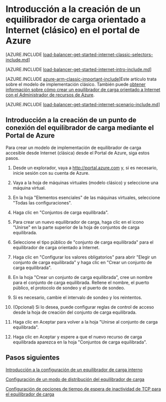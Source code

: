 <properties 
   pageTitle="Introducción a la creación de un equilibrador de carga orientado a Internet en un modelo de implementación clásica con el portal de Azure | Microsoft Azure"
   description="Obtenga información sobre cómo crear un equilibrador de carga orientado a Internet en el modelo de implementación clásica mediante el portal de Azure"
   services="load-balancer"
   documentationCenter="na"
   authors="joaoma"
   manager="carolz"
   editor=""
   tags="azure-service-management"
/>
<tags  
   ms.service="load-balancer"
   ms.devlang="na"
   ms.topic="article"
   ms.tgt_pltfrm="na"
   ms.workload="infrastructure-services"
   ms.date="12/07/2015"
   ms.author="joaoma" />

# Introducción a la creación de un equilibrador de carga orientado a Internet (clásico) en el portal de Azure

[AZURE.INCLUDE [load-balancer-get-started-internet-classic-selectors-include.md](../../includes/load-balancer-get-started-internet-classic-selectors-include.md)]

[AZURE.INCLUDE [load-balancer-get-started-internet-intro-include.md](../../includes/load-balancer-get-started-internet-intro-include.md)]

[AZURE.INCLUDE [azure-arm-classic-important-include](../../includes/azure-arm-classic-important-include.md)]Este artículo trata sobre el modelo de implementación clásico. También puede [obtener información sobre cómo crear un equilibrador de carga orientado a Internet con el Administrador de recursos de Azure](load-balancer-get-started-internet-arm-ps.md).

 
[AZURE.INCLUDE [load-balancer-get-started-internet-scenario-include.md](../../includes/load-balancer-get-started-internet-scenario-include.md)]



## Introducción a la creación de un punto de conexión del equilibrador de carga mediante el Portal de Azure	

Para crear un modelo de implementación de equilibrador de carga accesible desde Internet (clásica) desde el Portal de Azure, siga estos pasos.

1. Desde un explorador, vaya a http://portal.azure.com y, si es necesario, inicie sesión con su cuenta de Azure.

2. Vaya a la hoja de máquinas virtuales (modelo clásico) y seleccione una máquina virtual.

3. En la hoja "Elementos esenciales" de las máquinas virtuales, seleccione "Todas las configuraciones".

4. Haga clic en "Conjuntos de carga equilibrada".

5. Para crear un nuevo equilibrador de carga, haga clic en el icono "Unirse" en la parte superior de la hoja de conjuntos de carga equilibrada.

6. Seleccione el tipo público de "conjunto de carga equilibrada" para el equilibrador de carga orientado a Internet.

7. Haga clic en "Configurar los valores obligatorios" para abrir "Elegir un conjunto de carga equilibrada" y haga clic en "Crear un conjunto de carga equilibrada".

8. En la hoja "Crear un conjunto de carga equilibrada", cree un nombre para el conjunto de carga equilibrada. Rellene el nombre, el puerto público, el protocolo de sondeo y el puerto de sondeo.

9. Si es necesario, cambie el intervalo de sondeo y los reintentos.

10. (Opcional) Si lo desea, puede configurar reglas de control de acceso desde la hoja de creación del conjunto de carga equilibrada.

11. Haga clic en Aceptar para volver a la hoja "Unirse al conjunto de carga equilibrada".

12. Haga clic en Aceptar y espere a que el nuevo recurso de carga equilibrada aparezca en la hoja "Conjuntos de carga equilibrada".
 
## Pasos siguientes

[Introducción a la configuración de un equilibrador de carga interno](load-balancer-internal-getstarted.md)

[Configuración de un modo de distribución del equilibrador de carga](load-balancer-distribution-mode.md)

[Configuración de opciones de tiempo de espera de inactividad de TCP para el equilibrador de carga](load-balancer-tcp-idle-timeout.md)

<!---HONumber=AcomDC_1210_2015-->